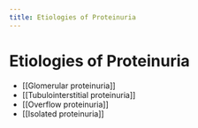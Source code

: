 ```yaml
---
title: Etiologies of Proteinuria
---
```

# Etiologies of Proteinuria

* [[Glomerular proteinuria]]
* [[Tubulointerstitial proteinuria]]
* [[Overflow proteinuria]]
* [[Isolated proteinuria]]

